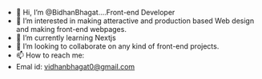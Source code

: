 - 👋 Hi, I’m @BidhanBhagat....Front-end Developer
- 👀 I’m interested in making atteractive and production based Web design and making front-end webpages.
- 🌱 I’m currently learning Nextjs
- 💞️ I’m looking to collaborate on any kind of front-end projects.
- 📫 How to reach me:
- Emal id: vidhanbhagat0@gmail.com

<!---
BidhanBhagat/BidhanBhagat is a ✨ special ✨ repository because its `README.md` (this file) appears on your GitHub profile.
You can click the Preview link to take a look at your changes.
--->
